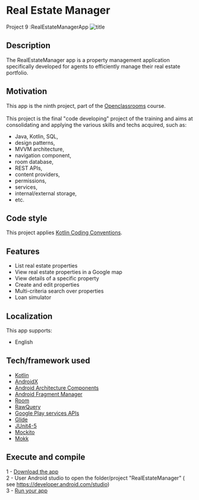# Real Estate Manager
Project 9 :RealEstateManagerApp
![title](https://user-images.githubusercontent.com/21226834/235490794-ef4a3462-cb2d-46db-bf1a-ed96daccb8b7.png)

## Description
The RealEstateManager app is a property management application specifically developed for agents to efficiently manage their real estate portfolio.

## Motivation
This app is the ninth project, part of the [Openclassrooms](https://openclassrooms.com/) course.<br>  
This project is the final "code developing" project of the training and aims at consolidating and applying the various skills and techs acquired, such as:
- Java, Kotlin, SQL,
- design patterns,
- MVVM architecture,
- navigation component,
- room database,
- REST APIs,
- content providers,
- permissions,
- services,
- internal/external storage,
- etc.

## Code style
This project applies [Kotlin Coding Conventions](https://kotlinlang.org/docs/reference/coding-conventions.html).

## Features
- List real estate properties
- View real estate properties in a Google map
- View details of a specific property
- Create and edit properties
- Multi-criteria search over properties
- Loan simulator

## Localization
This app supports:
- English

## Tech/framework used
- [Kotlin](https://kotlinlang.org/)
- [AndroidX](https://developer.android.com/jetpack/androidx)
- [Android Architecture Components](https://developer.android.com/topic/libraries/architecture)
- [Android Fragment Manager](https://developer.android.com/guide/fragments/fragmentmanager)
- [Room](https://developer.android.com/training/data-storage/room)
- [RawQuery](https://developer.android.com/reference/androidx/room/RawQuery)
- [Google Play services APIs](https://developers.google.com/android/guides/overview)
- [Glide](https://github.com/bumptech/glide)
- [JUnit4-5](https://junit.org)
- [Mockito](https://site.mockito.org/)
- [Mokk](https://mockk.io/)

## Execute and compile
1 - [Download the app](https://minhaskamal.github.io/DownGit/#/home?url=https://downgit.github.io/#/home?url=https://github.com/MattAzerty/RealEstateManager)<br>
2 - User Android studio to open the folder/project "RealEstateManager" ( see https://developer.android.com/studio)<br>
3 - [Run your app](https://developer.android.com/training/basics/firstapp/running-app)
